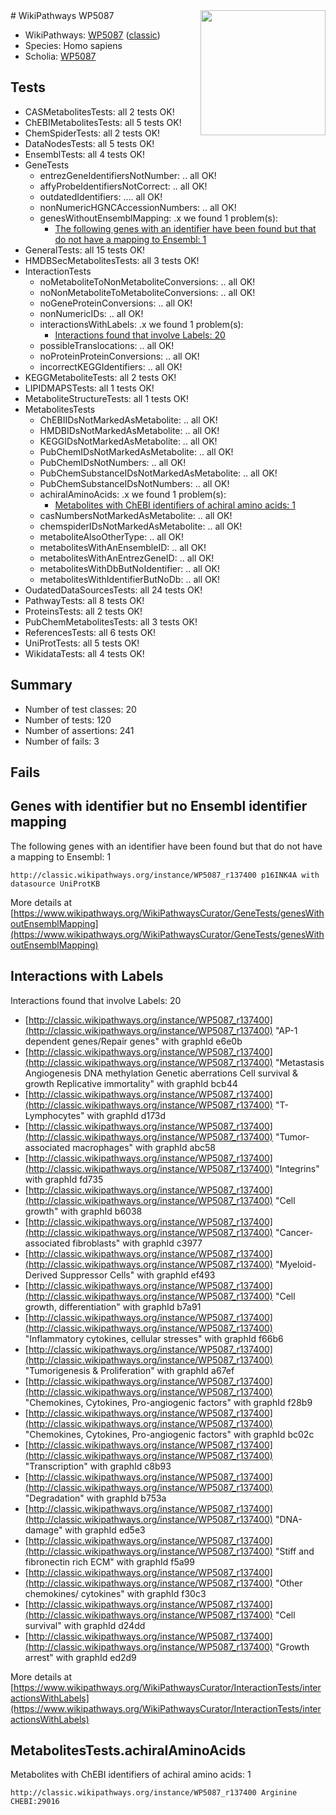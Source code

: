 <img style="float: right; width: 200px" src="https://upload.wikimedia.org/wikipedia/commons/thumb/8/83/Wplogo_with_text_500.png/640px-Wplogo_with_text_500.png" />
# WikiPathways WP5087

* WikiPathways: [WP5087](https://wikipathways.org/pathways/WP5087) ([classic](https://classic.wikipathways.org/instance/WP5087))
* Species: Homo sapiens
* Scholia: [WP5087](https://scholia.toolforge.org/wikipathways/WP5087)
## Tests
* CASMetabolitesTests: all 2 tests OK!
* ChEBIMetabolitesTests: all 5 tests OK!
* ChemSpiderTests: all 2 tests OK!
* DataNodesTests: all 5 tests OK!
* EnsemblTests: all 4 tests OK!
* GeneTests
    * entrezGeneIdentifiersNotNumber: .. all OK!
    * affyProbeIdentifiersNotCorrect: .. all OK!
    * outdatedIdentifiers: .... all OK!
    * nonNumericHGNCAccessionNumbers: .. all OK!
    * genesWithoutEnsemblMapping: .x we found 1 problem(s):
        * [The following genes with an identifier have been found but that do not have a mapping to Ensembl: 1](#40286d83)
* GeneralTests: all 15 tests OK!
* HMDBSecMetabolitesTests: all 3 tests OK!
* InteractionTests
    * noMetaboliteToNonMetaboliteConversions: .. all OK!
    * noNonMetaboliteToMetaboliteConversions: .. all OK!
    * noGeneProteinConversions: .. all OK!
    * nonNumericIDs: .. all OK!
    * interactionsWithLabels: .x we found 1 problem(s):
        * [Interactions found that involve Labels: 20](#fe97a8d7)
    * possibleTranslocations: .. all OK!
    * noProteinProteinConversions: .. all OK!
    * incorrectKEGGIdentifiers: .. all OK!
* KEGGMetaboliteTests: all 2 tests OK!
* LIPIDMAPSTests: all 1 tests OK!
* MetaboliteStructureTests: all 1 tests OK!
* MetabolitesTests
    * ChEBIIDsNotMarkedAsMetabolite: .. all OK!
    * HMDBIDsNotMarkedAsMetabolite: .. all OK!
    * KEGGIDsNotMarkedAsMetabolite: .. all OK!
    * PubChemIDsNotMarkedAsMetabolite: .. all OK!
    * PubChemIDsNotNumbers: .. all OK!
    * PubChemSubstanceIDsNotMarkedAsMetabolite: .. all OK!
    * PubChemSubstanceIDsNotNumbers: .. all OK!
    * achiralAminoAcids: .x we found 1 problem(s):
        * [Metabolites with ChEBI identifiers of achiral amino acids: 1](#9c17608e)
    * casNumbersNotMarkedAsMetabolite: .. all OK!
    * chemspiderIDsNotMarkedAsMetabolite: .. all OK!
    * metaboliteAlsoOtherType: .. all OK!
    * metabolitesWithAnEnsembleID: .. all OK!
    * metabolitesWithAnEntrezGeneID: .. all OK!
    * metabolitesWithDbButNoIdentifier: .. all OK!
    * metabolitesWithIdentifierButNoDb: .. all OK!
* OudatedDataSourcesTests: all 24 tests OK!
* PathwayTests: all 8 tests OK!
* ProteinsTests: all 2 tests OK!
* PubChemMetabolitesTests: all 3 tests OK!
* ReferencesTests: all 6 tests OK!
* UniProtTests: all 5 tests OK!
* WikidataTests: all 4 tests OK!


## Summary

* Number of test classes: 20
* Number of tests: 120
* Number of assertions: 241
* Number of fails: 3

## Fails

<a name="40286d83" />

## Genes with identifier but no Ensembl identifier mapping

The following genes with an identifier have been found but that do not have a mapping to Ensembl: 1
```
http://classic.wikipathways.org/instance/WP5087_r137400 p16INK4A with datasource UniProtKB
```

More details at [https://www.wikipathways.org/WikiPathwaysCurator/GeneTests/genesWithoutEnsemblMapping](https://www.wikipathways.org/WikiPathwaysCurator/GeneTests/genesWithoutEnsemblMapping)

<a name="fe97a8d7" />

## Interactions with Labels

Interactions found that involve Labels: 20

* [http://classic.wikipathways.org/instance/WP5087_r137400](http://classic.wikipathways.org/instance/WP5087_r137400) "AP-1 dependent 
genes/Repair genes" with graphId e6e0b
* [http://classic.wikipathways.org/instance/WP5087_r137400](http://classic.wikipathways.org/instance/WP5087_r137400) "Metastasis
Angiogenesis
DNA methylation
Genetic aberrations
Cell survival & growth
Replicative immortality" with graphId bcb44
* [http://classic.wikipathways.org/instance/WP5087_r137400](http://classic.wikipathways.org/instance/WP5087_r137400) "T-Lymphocytes" with graphId d173d
* [http://classic.wikipathways.org/instance/WP5087_r137400](http://classic.wikipathways.org/instance/WP5087_r137400) "Tumor-associated macrophages" with graphId abc58
* [http://classic.wikipathways.org/instance/WP5087_r137400](http://classic.wikipathways.org/instance/WP5087_r137400) "Integrins" with graphId fd735
* [http://classic.wikipathways.org/instance/WP5087_r137400](http://classic.wikipathways.org/instance/WP5087_r137400) "Cell growth" with graphId b6038
* [http://classic.wikipathways.org/instance/WP5087_r137400](http://classic.wikipathways.org/instance/WP5087_r137400) "Cancer-associated fibroblasts" with graphId c3977
* [http://classic.wikipathways.org/instance/WP5087_r137400](http://classic.wikipathways.org/instance/WP5087_r137400) "Myeloid-Derived Suppressor Cells" with graphId ef493
* [http://classic.wikipathways.org/instance/WP5087_r137400](http://classic.wikipathways.org/instance/WP5087_r137400) "Cell growth,
differentiation" with graphId b7a91
* [http://classic.wikipathways.org/instance/WP5087_r137400](http://classic.wikipathways.org/instance/WP5087_r137400) "Inflammatory cytokines,
cellular stresses" with graphId f66b6
* [http://classic.wikipathways.org/instance/WP5087_r137400](http://classic.wikipathways.org/instance/WP5087_r137400) "Tumorigenesis & Proliferation" with graphId a67ef
* [http://classic.wikipathways.org/instance/WP5087_r137400](http://classic.wikipathways.org/instance/WP5087_r137400) "Chemokines, Cytokines,
Pro-angiogenic factors" with graphId f28b9
* [http://classic.wikipathways.org/instance/WP5087_r137400](http://classic.wikipathways.org/instance/WP5087_r137400) "Chemokines, Cytokines,
Pro-angiogenic factors" with graphId bc02c
* [http://classic.wikipathways.org/instance/WP5087_r137400](http://classic.wikipathways.org/instance/WP5087_r137400) "Transcription" with graphId c8b93
* [http://classic.wikipathways.org/instance/WP5087_r137400](http://classic.wikipathways.org/instance/WP5087_r137400) "Degradation" with graphId b753a
* [http://classic.wikipathways.org/instance/WP5087_r137400](http://classic.wikipathways.org/instance/WP5087_r137400) "DNA-damage" with graphId ed5e3
* [http://classic.wikipathways.org/instance/WP5087_r137400](http://classic.wikipathways.org/instance/WP5087_r137400) "Stiff and 
fibronectin rich ECM" with graphId f5a99
* [http://classic.wikipathways.org/instance/WP5087_r137400](http://classic.wikipathways.org/instance/WP5087_r137400) "Other chemokines/
cytokines" with graphId f30c3
* [http://classic.wikipathways.org/instance/WP5087_r137400](http://classic.wikipathways.org/instance/WP5087_r137400) "Cell survival" with graphId d24dd
* [http://classic.wikipathways.org/instance/WP5087_r137400](http://classic.wikipathways.org/instance/WP5087_r137400) "Growth arrest" with graphId ed2d9


More details at [https://www.wikipathways.org/WikiPathwaysCurator/InteractionTests/interactionsWithLabels](https://www.wikipathways.org/WikiPathwaysCurator/InteractionTests/interactionsWithLabels)

<a name="9c17608e" />

## MetabolitesTests.achiralAminoAcids

Metabolites with ChEBI identifiers of achiral amino acids: 1
```
http://classic.wikipathways.org/instance/WP5087_r137400 Arginine CHEBI:29016
```

